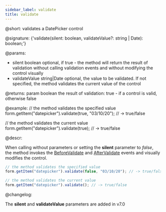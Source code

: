 ```yaml
---
sidebar_label: validate
title: validate
---          
```


@short: validates a DatePicker control

@signature: {'validate(silent: boolean, validateValue?: string | Date): boolean;'}
 
@params:
- silent    boolean     optional, if true - the method will return the result of validation without calling validation events and without modifying the control visually
- validateValue     string|Date     optional, the value to be validated. If not specified, the method validates the current value of the control

@returns:
param   boolean     the result of validation: true - if a control is valid, otherwise false

@example:
// the method validates the specified value
form.getItem("datepicker").validate(true, "03/10/20"); // -> true/false

// the method validates the current value
form.getItem("datepicker").validate(true); // -> true/false

@descr:

When calling without parameters or setting the **silent** parameter to *false*, the method invokes the [BeforeValidate](form/api/calendar/calendar_beforevalidate_event.md) and [AfterValidate](form/api/calendar/calendar_aftervalidate_event.md) events and visually modifies the control.

~~~js
// the method validates the specified value
form.getItem("datepicker").validate(false, "03/10/20"); // -> true/false

// the method validates the current value
form.getItem("datepicker").validate(); // -> true/false
~~~

@changelog:

The **silent** and **validateValue** parameters are added in v7.0
